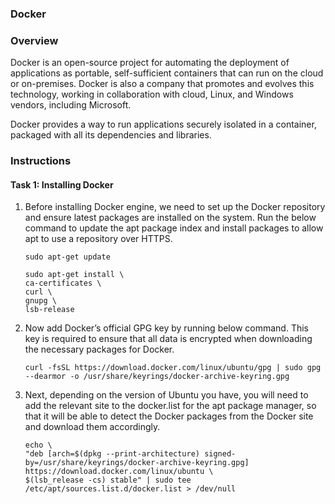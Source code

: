###  Docker 

### Overview

Docker is an open-source project for automating the deployment of applications as portable, self-sufficient containers that can run on the cloud or on-premises. Docker is also a company that promotes and evolves this technology, working in collaboration with cloud, Linux, and Windows vendors, including Microsoft.

Docker provides a way to run applications securely isolated in a container, packaged with all its dependencies and libraries.


### Instructions

#### Task 1: Installing Docker


1.  Before installing Docker engine, we need to set up the Docker repository and ensure latest packages are installed on the system. Run the below command to update the apt package index and install packages to allow apt to use a repository over HTTPS.

    ```
    sudo apt-get update
    ```
    ```
    sudo apt-get install \
    ca-certificates \
    curl \
    gnupg \
    lsb-release
    ```
   
2. Now add Docker’s official GPG key by running below command. This key is required to ensure that all data is encrypted when downloading the necessary packages for Docker.

    ```
    curl -fsSL https://download.docker.com/linux/ubuntu/gpg | sudo gpg --dearmor -o /usr/share/keyrings/docker-archive-keyring.gpg
    ```

3. Next, depending on the version of Ubuntu you have, you will need to add the relevant site to the docker.list for the apt package manager, so that it will be able to detect the Docker packages from the Docker site and download them accordingly.

    ```
    echo \
    "deb [arch=$(dpkg --print-architecture) signed-by=/usr/share/keyrings/docker-archive-keyring.gpg] https://download.docker.com/linux/ubuntu \
    $(lsb_release -cs) stable" | sudo tee /etc/apt/sources.list.d/docker.list > /dev/null
    ```
